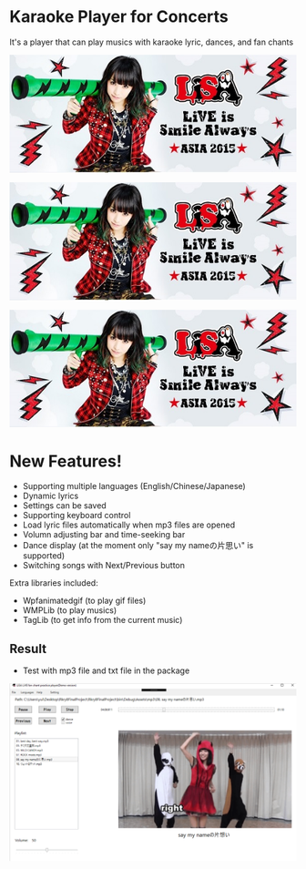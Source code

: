 ﻿# Karaoke Player for Concerts
It's a player that can play musics with karaoke lyric, dances, and fan chants

[![An example of fan chants](Example1.jpg)](https://youtu.be/JhUAOvomSSk?t=35 "Click to watch")

[![First example of a dance at the concert](Example1.jpg)](https://www.youtube.com/watch?v=Ipbb5EjfHYo&feature=youtu.be&t=377 "Click to watch")

[![Sedond example of a dance at the concert](Example1.jpg)](https://youtu.be/Ipbb5EjfHYo?t=686 "Click to watch")

# New Features!
  - Supporting multiple languages (English/Chinese/Japanese)
  - Dynamic lyrics
  - Settings can be saved
  - Supporting keyboard control
  - Load lyric files automatically when mp3 files are opened
  - Volumn adjusting bar and time-seeking bar
  - Dance display (at the moment only "say my nameの片思い" is supported)
  - Switching songs with Next/Previous button


Extra libraries included:
 - Wpfanimatedgif (to play gif files) 
 - WMPLib (to play musics) 
 - TagLib (to get info from the current music)

## Result
* Test with mp3 file and txt file in the package


![result](Example.JPG)

